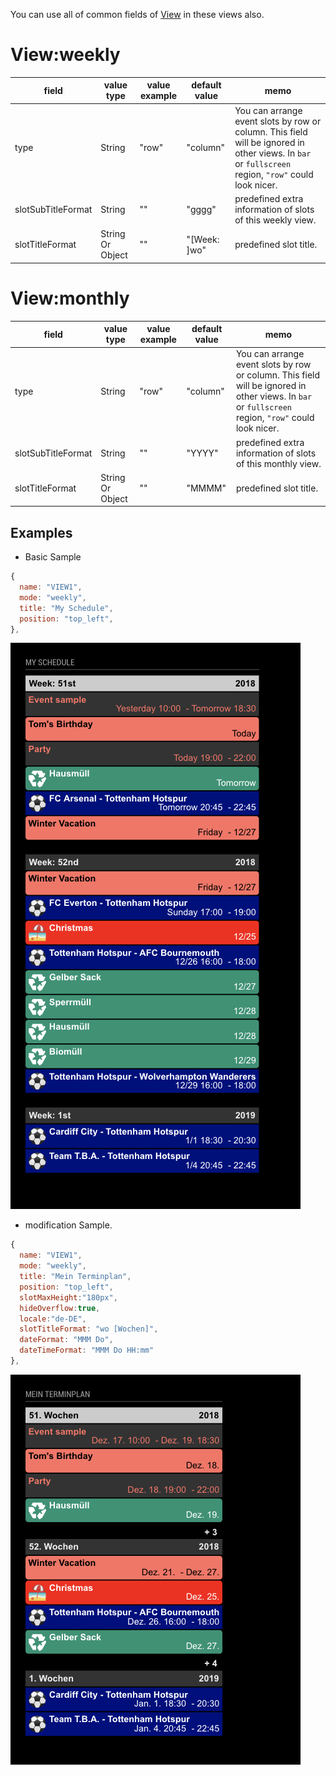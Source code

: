 <!-- markdownlint-disable-file MD041 -->

You can use all of common fields of [View](../View.md) in these views also.

# View:weekly

| field              | value type       | value example | default value | memo                                                                                                                                                |
| ------------------ | ---------------- | ------------- | ------------- | --------------------------------------------------------------------------------------------------------------------------------------------------- |
| type               | String           | "row"         | "column"      | You can arrange event slots by row or column. This field will be ignored in other views. In `bar` or `fullscreen` region, `"row"` could look nicer. |
| slotSubTitleFormat | String           | ""            | "gggg"        | predefined extra information of slots of this weekly view.                                                                                          |
| slotTitleFormat    | String Or Object | ""            | "[Week: ]wo"  | predefined slot title.                                                                                                                              |

# View:monthly

| field              | value type       | value example | default value | memo                                                                                                                                                |
| ------------------ | ---------------- | ------------- | ------------- | --------------------------------------------------------------------------------------------------------------------------------------------------- |
| type               | String           | "row"         | "column"      | You can arrange event slots by row or column. This field will be ignored in other views. In `bar` or `fullscreen` region, `"row"` could look nicer. |
| slotSubTitleFormat | String           | ""            | "YYYY"        | predefined extra information of slots of this monthly view.                                                                                         |
| slotTitleFormat    | String Or Object | ""            | "MMMM"        | predefined slot title.                                                                                                                              |

## Examples

- Basic Sample

```js
{
  name: "VIEW1",
  mode: "weekly",
  title: "My Schedule",
  position: "top_left",
},
```

![view3](view3.png)

- modification Sample.

```js
{
  name: "VIEW1",
  mode: "weekly",
  title: "Mein Terminplan",
  position: "top_left",
  slotMaxHeight:"180px",
  hideOverflow:true,
  locale:"de-DE",
  slotTitleFormat: "wo [Wochen]",
  dateFormat: "MMM Do",
  dateTimeFormat: "MMM Do HH:mm"
},
```

![view4](view4.png)
